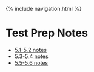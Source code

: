 {% include navigation.html %}
# Test Prep Notes
- [5.1-5.2 notes](https://JL1080.github.io/tri3data1/notes/week0)
- [5.3-5.4 notes](https://JL1080.github.io/tri3data1/notes/week1)
- [5.5-5.6 notes](https://JL1080.github.io/tri3data1/notes/week2)